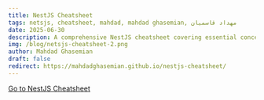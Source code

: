 ```yaml
---
title: NestJS Cheatsheet
tags: netsjs, cheatsheet, mahdad, mahdad ghasemian, مهداد قاسمیان
date: 2025-06-30
description: A comprehensive NestJS cheatsheet covering essential concepts, decorators, and best practices for building robust TypeScript applications with the NestJS framework.
img: /blog/netsjs-cheatsheet-2.png
author: Mahdad Ghasemian
draft: false
redirect: https://mahdadghasemian.github.io/nestjs-cheatsheet/
---
```


[Go to NestJS Cheatsheet](https://mahdadghasemian.github.io/nestjs-cheatsheet/)
